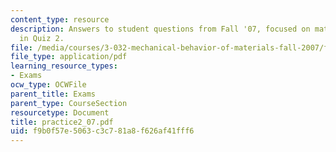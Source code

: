 ```yaml
---
content_type: resource
description: Answers to student questions from Fall '07, focused on material covered
  in Quiz 2.
file: /media/courses/3-032-mechanical-behavior-of-materials-fall-2007/f9b0f57e5063c3c781a8f626af41fff6_practice2_07.pdf
file_type: application/pdf
learning_resource_types:
- Exams
ocw_type: OCWFile
parent_title: Exams
parent_type: CourseSection
resourcetype: Document
title: practice2_07.pdf
uid: f9b0f57e-5063-c3c7-81a8-f626af41fff6
---
```

